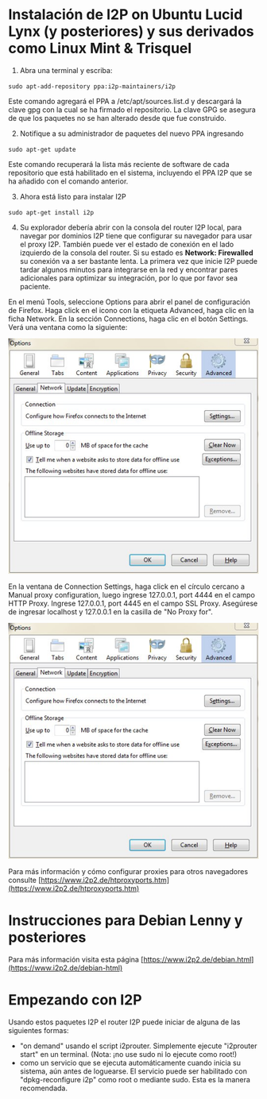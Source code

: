 Instalación de I2P on Ubuntu Lucid Lynx (y posteriores) y sus derivados como Linux Mint & Trisquel
============================

 1. Abra una terminal y escriba:
    
 `sudo apt-add-repository ppa:i2p-maintainers/i2p`
 
 Este comando agregará el PPA a /etc/apt/sources.list.d y descargará la clave gpg con la cual se ha firmado el repositorio. La clave GPG se asegura de que los paquetes no se han alterado desde que fue construido.

 2. Notifique a su administrador de paquetes del nuevo PPA ingresando

 `sudo apt-get update`

 Este comando recuperará la lista más reciente de software de cada repositorio que está habilitado en el sistema, incluyendo el PPA I2P que se ha añadido con el comando anterior.
 
 3. Ahora está listo para instalar I2P

 `sudo apt-get install i2p`
 
 4. Su explorador debería abrir con la consola del router I2P local, para navegar por dominios I2P tiene que configurar su navegador para usar el proxy I2P. También puede ver el estado de conexión en el lado izquierdo de la consola del router. Si su estado es **Network: Firewalled** su conexión va a ser bastante lenta. La primera vez que inicie I2P puede tardar algunos minutos para integrarse en la red y encontrar pares adicionales para optimizar su integración, por lo que por favor sea paciente.

En el menú Tools, seleccione Options para abrir el panel de configuración de Firefox. Haga click en el icono con la etiqueta Advanced, haga clic en la ficha Network. En la sección Connections, haga clic en el botón Settings. Verá una ventana como la siguiente:

![I2P](i2p_1.jpg)

En la ventana de Connection Settings, haga click en el círculo cercano a Manual proxy configuration, luego ingrese 127.0.0.1, port 4444 en el campo HTTP Proxy. Ingrese 127.0.0.1, port 4445 en el campo SSL Proxy. Asegúrese de ingresar localhost y 127.0.0.1 en la casilla de "No Proxy for".

![I2P](i2p_1.jpg)

Para más información y cómo configurar proxies para otros navegadores consulte [https://www.i2p2.de/htproxyports.htm](https://www.i2p2.de/htproxyports.htm)

Instrucciones para Debian Lenny y posteriores
=============================================
Para más información visita esta página [https://www.i2p2.de/debian.html](https://www.i2p2.de/debian-html)


Empezando con I2P
=================
Usando estos paquetes I2P el router I2P puede iniciar de alguna de las siguientes formas:

* "on demand" usando el script i2prouter. Simplemente ejecute "i2prouter start" en un terminal. (Nota: ¡no use sudo ni lo ejecute como root!)
* como un servicio que se ejecuta automáticamente cuando inicia su sistema, aún antes de loguearse. El servicio puede ser habilitado con "dpkg-reconfigure i2p" como root o mediante sudo. Esta es la manera recomendada.


